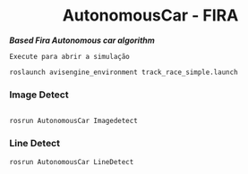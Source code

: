 <h1 align="center"> AutonomousCar - FIRA </h1>

***Based Fira Autonomous car algorithm***


`Execute para abrir a simulação`


```
roslaunch avisengine_environment track_race_simple.launch

```
### Image Detect

```

rosrun AutonomousCar Imagedetect

```
### Line Detect

```
rosrun AutonomousCar LineDetect

```
